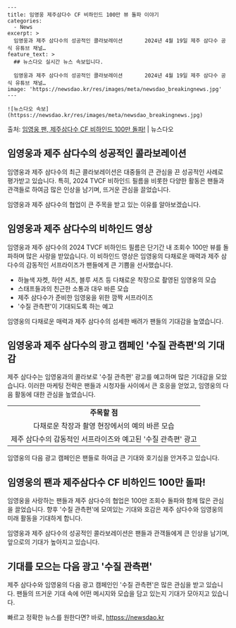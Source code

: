     ---
    title: 임영웅 제주삼다수 CF 비하인드 100만 뷰 돌파 이야기
    categories:
      - News
    excerpt: >
      임영웅과 제주 삼다수의 성공적인 콜라보레이션       2024년 4월 19일 제주 삼다수 공식 유튜브 채널…
    feature_text: >
      ## 뉴스다오 실시간 뉴스 속보입니다.
    
      임영웅과 제주 삼다수의 성공적인 콜라보레이션       2024년 4월 19일 제주 삼다수 공식 유튜브 채널…
    image: 'https://newsdao.kr/res/images/meta/newsdao_breakingnews.jpg'
    ---
    
    ![뉴스다오 속보](httpss://newsdao.kr/res/images/meta/newsdao_breakingnews.jpg)

<p>출처: <a href="httpss://newsdao.kr/4654" rel="dofollow">임영웅 팬, 제주삼다수 CF 비하인드 100만 돌파!</a> | 뉴스다오</p>

<h2 data-ke-size="size26">임영웅과 제주 삼다수의 성공적인 콜라보레이션</h2>
임영웅과 제주 삼다수의 최근 콜라보레이션은 대중들의 큰 관심을 끈 성공적인 사례로 평가받고 있습니다. 특히, 2024 TVCF 비하인드 필름을 비롯한 다양한 활동은 팬들과 관객들로 하여금 많은 인상을 남기며, 뜨거운 관심을 끌었습니다.

<p data-ke-size="size16">임영웅과 제주 삼다수의 협업이 큰 주목을 받고 있는 이유를 알아보겠습니다.</p>

<h2 data-ke-size="size26">임영웅과 제주 삼다수의 비하인드 영상</h2>
임영웅과 제주 삼다수의 2024 TVCF 비하인드 필름은 단기간 내 조회수 100만 뷰를 돌파하며 많은 사랑을 받았습니다. 이 비하인드 영상은 임영웅의 다채로운 매력과 제주 삼다수의 감동적인 서프라이즈가 팬들에게 큰 기쁨을 선사했습니다.

<ul>
  <li>하늘색 자켓, 하얀 셔츠, 블루 셔츠 등 다채로운 착장으로 촬영된 임영웅의 모습</li>
  <li>스태프들과의 친근한 소통과 대우 바른 모습</li>
  <li>제주 삼다수가 준비한 임영웅을 위한 깜짝 서프라이즈</li>
  <li>'수질 관측편'이 기대되도록 하는 예고</li>
</ul>

<p data-ke-size="size16">임영웅의 다채로운 매력과 제주 삼다수의 섬세한 배려가 팬들의 기대감을 높였습니다.</p>

<h2 data-ke-size="size26">임영웅과 제주 삼다수의 광고 캠페인 '수질 관측편'의 기대감</h2>
제주 삼다수는 임영웅과의 콜라보로 '수질 관측편' 광고를 예고하며 많은 기대감을 모았습니다. 이러한 마케팅 전략은 팬들과 시청자들 사이에서 큰 호응을 얻었고, 임영웅의 다음 활동에 대한 관심을 높였습니다.

<table>
  <tr>
    <td style="text-align: center; height: 17px;"><b>주목할 점</b></td>
  </tr>
  <tr>
    <td style="text-align: center; height: 17px;">다채로운 착장과 촬영 현장에서의 예의 바른 모습</td>
  </tr>
  <tr>
    <td style="text-align: center; height: 17px;">제주 삼다수의 감동적인 서프라이즈와 예고된 '수질 관측편' 광고</td>
  </tr>
</table>

<p data-ke-size="size16">임영웅의 다음 광고 캠페인은 팬들로 하여금 큰 기대와 호기심을 안겨주고 있습니다.</p>

<h2 data-ke-size="size26">임영웅의 팬과 제주삼다수 CF 비하인드 100만 돌파!</h2>
임영웅을 사랑하는 팬들과 제주 삼다수의 협업은 100만 조회수 돌파와 함께 많은 관심을 끌었습니다. 향후 '수질 관측편'에 모여있는 기대와 호감은 제주 삼다수와 임영웅의 미래 활동을 기대하게 합니다.

<p data-ke-size="size16">임영웅과 제주 삼다수의 성공적인 콜라보레이션은 팬들과 관객들에게 큰 인상을 남기며, 앞으로의 기대가 높아지고 있습니다.</p>

<h2 data-ke-size="size26">기대를 모으는 다음 광고 '수질 관측편'</h2>
제주 삼다수와 임영웅의 다음 광고 캠페인인 '수질 관측편'은 많은 관심을 받고 있습니다. 팬들의 뜨거운 기대 속에 어떤 메시지와 모습을 담고 있는지 기대가 모아지고 있습니다.
 

빠르고 정확한 뉴스를 원한다면? 바로, <a href="httpss://newsdao.kr" rel="dofollow">httpss://newsdao.kr</a>


    